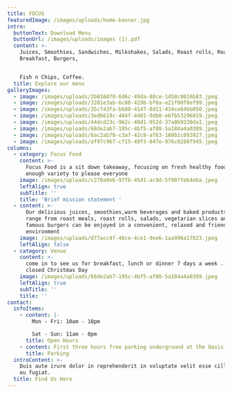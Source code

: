 ```yaml
---
title: FOCUS
featuredImage: /images/uploads/home-banner.jpg
intro:
  buttonText: Download Menu
  buttonUrl: /images/uploads/images (1).pdf
  content: >-
    Juices, Smoothies, Sandwiches, Milkshakes, Salads, Roast rolls, Roast Meals,
    Breakfast, Burgers,


    Fish n Chips, Coffee.
  title: Explore our menu
galleryImages:
  - image: /images/uploads/2b816870-6d6c-49da-88ce-1458c8016b83.jpeg
  - image: /images/uploads/3281e3ab-6c80-429b-bf0a-e21f00f0ef99.jpeg
  - image: /images/uploads/35c743fa-bb00-4147-8d11-434ce64bb050.jpeg
  - image: /images/uploads/3ed6619c-484f-4401-9db0-e6fb53296019.jpeg
  - image: /images/uploads/44dcd23c-962c-40d1-952d-37a8b9330da1.jpeg
  - image: /images/uploads/68de2ab7-195c-4bf5-af08-5a184a4a0389.jpeg
  - image: /images/uploads/8ac2ab78-c3a7-42c8-af63-188b1c093927.jpeg
  - image: /images/uploads/af97c967-cf15-49f3-847e-976c0288f945.jpeg
columns:
  - category: Focus Food
    content: >-
      Focus Food is a sit down takeaway, focusing on fresh healthy food with
      enough variety to please everyone
    image: /images/uploads/c270a9e6-97fb-45d1-ac9d-5f907feb4eba.jpeg
    leftAlign: true
    subTitle: ''
    title: 'Brief mission statement '
  - content: >-
      Our delicious juices, smoothies,warm beverages and baked products, which
      range from roast meals, roast rolls, salads, vegetarian slices and our
      famous burgers can be enjoyed in a convenient, relaxed and friendly
      environment
    image: /images/uploads/d77acc4f-46ce-4ce1-9ee6-1aa996a17823.jpeg
    leftAlign: false
  - category: Venue
    content: >-
      come in to see us for breakfast, lunch or dinner 7 days a week . Only
      closed Christmas Day
    image: /images/uploads/68de2ab7-195c-4bf5-af08-5a184a4a0389.jpeg
    leftAlign: true
    subTitle: ''
    title: ''
contact:
  infoItems:
    - content: |-
        Mon - Fri: 10am - 10pm

        Sat - Sun: 11am - 8pm
      title: Open Hours
    - content: First three hours free parking underground at the Oasis
      title: Parking
  introContent: >-
    Duis aute irure dolor in reprehenderit in voluptate velit esse cillum dolore
    eu fugiat.
  title: Find Us Here
---
```


